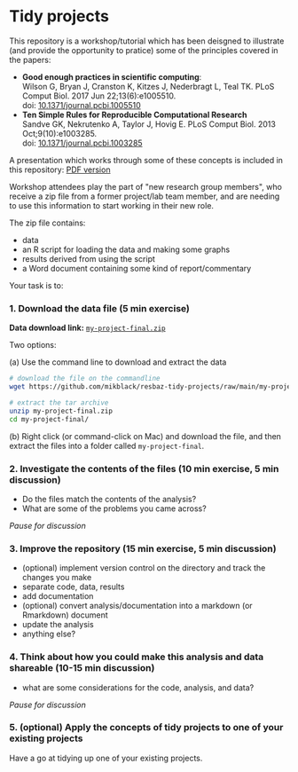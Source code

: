 # Tidy projects

This repository is a workshop/tutorial which has been deisgned to illustrate (and provide the opportunity to pratice) some 
of the principles covered in the papers:

 - **Good enough practices in scientific computing**:
    <BR>
    Wilson G, Bryan J, Cranston K, Kitzes J, Nederbragt L, Teal TK.  PLoS Comput Biol. 2017 Jun 22;13(6):e1005510.<BR> 
    doi: [10.1371/journal.pcbi.1005510](https://journals.plos.org/ploscompbiol/article?id=10.1371/journal.pcbi.1005510) 
 - **Ten Simple Rules for Reproducible Computational Research**
    <BR>
    Sandve GK, Nekrutenko A, Taylor J, Hovig E. PLoS Comput Biol. 2013 Oct;9(10):e1003285. 
    <BR>
    doi: [10.1371/journal.pcbi.1003285](https://journals.plos.org/ploscompbiol/article?id=10.1371/journal.pcbi.1003285)

A presentation which works through some of these concepts is included in this repository: [PDF version](https://github.com/mikblack/resbaz-tidy-projects/raw/main/slides/resbaz-good-practice-slides.pdf)

Workshop attendees play the part of "new research group members", who receive a zip file from a former project/lab team member, and are needing to use this information to start working in their new role.

The zip file contains:

- data
- an R script for loading the data and making some graphs
- results derived from using the script
- a Word document containing some kind of report/commentary 

Your task is to:

### 1. Download the data file (5 min exercise)


**Data download link:** [`my-project-final.zip`](https://github.com/mikblack/resbaz-tidy-projects/raw/main/my-project-final.zip)

Two options:

(a) Use the command line to download and extract the data
```bash
# download the file on the commandline
wget https://github.com/mikblack/resbaz-tidy-projects/raw/main/my-project-final.zip

# extract the tar archive
unzip my-project-final.zip
cd my-project-final/
```

(b) Right click (or command-click on Mac) and download the file, and then extract the files into a folder called `my-project-final`.

### 2. Investigate the contents of the files (10 min exercise, 5 min discussion)
   
- Do the files match the contents of the analysis?
- What are some of the problems you came across?

_Pause for discussion_


### 3. Improve the repository (15 min exercise, 5 min discussion)
   
- (optional) implement version control on the directory and track the changes you make
- separate code, data, results
- add documentation
- (optional) convert analysis/documentation into a markdown (or Rmarkdown) document
- update the analysis
- anything else?

### 4. Think about how you could make this analysis and data shareable (10-15 min discussion)
   
- what are some considerations for the code, analysis, and data?

_Pause for discussion_

### 5. (optional) Apply the concepts of tidy projects to one of your existing projects    

Have a go at tidying up one of your existing projects.
